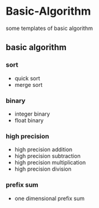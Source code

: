 # Basic-Algorithm
some templates of basic algorithm
## basic algorithm
### sort
- quick sort
- merge sort
### binary
- integer binary
- float binary
### high precision
- high precision addition
- high precision subtraction
- high precision multiplication
- high precision division
### prefix sum
- one dimensional prefix sum